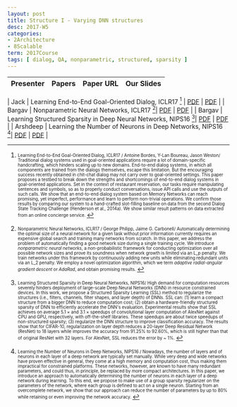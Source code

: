 ```yaml
---
layout: post
title: Structure I - Varying DNN structures 
desc: 2017-W5
categories:
- 2Architecture
- 8Scalable
term: 2017Course
tags: [ dialog, QA, nonparametric, structured, sparsity ]
---
```



| Presenter | Papers | Paper URL| Our Slides |
| -----: | ---------------------------: | :----- | :----- |
<!--header-->
| Jack | Learning End-to-End Goal-Oriented Dialog, ICLR17 [^1] | [PDF](https://arxiv.org/abs/1605.07683) | [PDF]({{site.baseurl}}/talks/20170919-Jack.pdf) |
| Bargav | Nonparametric Neural Networks, ICLR17 [^2]| [PDF](https://openreview.net/pdf?id=BJK3Xasel) | [PDF]({{site.baseurl}}/talks/20170919-Bargav.pdf) |
| Bargav | Learning Structured Sparsity in Deep Neural Networks, NIPS16 [^3]| [PDF](https://arxiv.org/abs/1608.03665) | [PDF]({{site.baseurl}}/talks/20170912-Bargav.pdf) |
| Arshdeep | Learning the Number of Neurons in Deep Networks, NIPS16 [^4]| [PDF](https://papers.nips.cc/paper/6372-learning-the-number-of-neurons-in-deep-networks) | [PDF]({{site.baseurl}}/talks/20170912-Arshdeep.pdf) |


<!--excerpt.start-->


[^1]: <sub><sup> Learning End-to-End Goal-Oriented Dialog, ICLR17 / Antoine Bordes, Y-Lan Boureau, Jason Weston/ Traditional dialog systems used in goal-oriented applications require a lot of domain-specific handcrafting, which hinders scaling up to new domains. End-to-end dialog systems, in which all components are trained from the dialogs themselves, escape this limitation. But the encouraging success recently obtained in chit-chat dialog may not carry over to goal-oriented settings. This paper proposes a testbed to break down the strengths and shortcomings of end-to-end dialog systems in goal-oriented applications. Set in the context of restaurant reservation, our tasks require manipulating sentences and symbols, so as to properly conduct conversations, issue API calls and use the outputs of such calls. We show that an end-to-end dialog system based on Memory Networks can reach promising, yet imperfect, performance and learn to perform non-trivial operations. We confirm those results by comparing our system to a hand-crafted slot-filling baseline on data from the second Dialog State Tracking Challenge (Henderson et al., 2014a). We show similar result patterns on data extracted from an online concierge service. </sup></sub>


[^2]: <sub><sup>  Nonparametric Neural Networks, ICLR17 / George Philipp, Jaime G. Carbonell/ Automatically determining the optimal size of a neural network for a given task without prior information currently requires an expensive global search and training many networks from scratch. In this paper, we address the problem of automatically finding a good network size during a single training cycle. We introduce *nonparametric neural networks*, a non-probabilistic framework for conducting optimization over all possible network sizes and prove its soundness when network growth is limited via an L_p penalty. We train networks under this framework by continuously adding new units while eliminating redundant units via an L_2 penalty. We employ a novel optimization algorithm, which we term *adaptive radial-angular gradient descent* or *AdaRad*, and obtain promising results. </sup></sub>


[^3]: <sub><sup> Learning Structured Sparsity in Deep Neural Networks, NIPS16/ High demand for computation resources severely hinders deployment of large-scale Deep Neural Networks (DNN) in resource constrained devices. In this work, we propose a Structured Sparsity Learning (SSL) method to regularize the structures (i.e., filters, channels, filter shapes, and layer depth) of DNNs. SSL can: (1) learn a compact structure from a bigger DNN to reduce computation cost; (2) obtain a hardware-friendly structured sparsity of DNN to efficiently accelerate the DNN's evaluation. Experimental results show that SSL achieves on average 5.1 × and 3.1 × speedups of convolutional layer computation of AlexNet against CPU and GPU, respectively, with off-the-shelf libraries. These speedups are about twice speedups of non-structured sparsity; (3) regularize the DNN structure to improve classification accuracy. The results show that for CIFAR-10, regularization on layer depth reduces a 20-layer Deep Residual Network (ResNet) to 18 layers while improves the accuracy from 91.25% to 92.60%, which is still higher than that of original ResNet with 32 layers. For AlexNet, SSL reduces the error by ~ 1%. </sup></sub>


[^4]: <sub><sup> Learning the Number of Neurons in Deep Networks, NIPS16 / Nowadays, the number of layers and of neurons in each layer of a deep network are typically set manually. While very deep and wide networks have proven effective in general, they come at a high memory and computation cost, thus making them impractical for constrained platforms. These networks, however, are known to have many redundant parameters, and could thus, in principle, be replaced by more compact architectures. In this paper, we introduce an approach to automatically determining the number of neurons in each layer of a deep network during learning. To this end, we propose to make use of a group sparsity regularizer on the parameters of the network, where each group is defined to act on a single neuron. Starting from an overcomplete network, we show that our approach can reduce the number of parameters by up to 80\% while retaining or even improving the network accuracy. </sup></sub>

